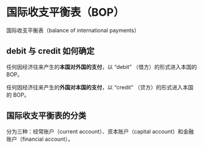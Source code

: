 # 国际收支平衡表（BOP）



国际收支平衡表（balance of international payments）



## debit 与 credit 如何确定

任何因经济往来产生的**本国对外国的支付**，以 “debit” （借方）的形式进入本国的 BOP。

任何因经济往来产生的**外国对本国的支付**，以 “credit” （贷方）的形式进入本国的 BOP。



##  国际收支平衡表的分类

分为三种：经常账户（current account）、资本账户（capital account）和金融账户（financial account）。

